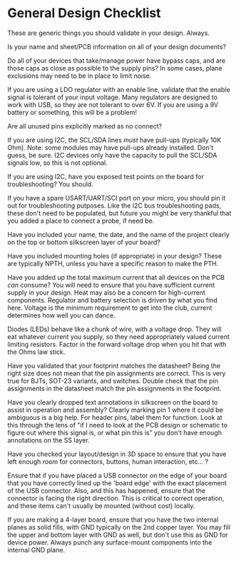 # General Design Checklist

These are generic things you should validate in your design. Always.

Is your name and sheet/PCB information on all of your design documents?

Do all of your devices that take/manage power have bypass caps, and are those caps as close as possible to the supply pins? In some cases, plane exclusions may need to be in place to limit noise.

If you are using a LDO regulator with an enable line, validate that the enable signal is tolerant of your input voltage. Many regulators are designed to work with USB, so they are not tolerant to over 6V. If you are using a 9V battery or something, this will be a problem!

Are all unused pins explicitly marked as no connect?

If you are using I2C, the SCL/SDA lines *must* have pull-ups (typically 10K Ohm). Note: some modules may have pull-ups already installed. Don't guess, be sure. I2C devices only have the capacity to pull the SCL/SDA signals low, so this is not optional.

If you are using I2C, have you exposed test points on the board for troubleshooting? You should.

If you have a spare USART/UART/SCI port on your micro, you should pin it out for troubleshooting putposes. Like the I2C bus troubleshooting pads, these don't need to be populated, but future you might be very thankful that you added a place to connect a probe, if need be.

Have you included your name, the date, and the name of the project clearly on the top or bottom silkscreen layer of your board?

Have you included mounting holes (if appropriate) in your design? These are typically NPTH, unless you have a specific reason to make the PTH.

Have you added up the total maximum current that all devices on the PCB *can* consume? You will need to ensure that you have sufficient current supply in your design. Heat may also be a concern for high-current components. Regulator and battery selection is driven by what you find here. Voltage is the minimum requirement to get into the club, current determines how well you can dance.

Diodes (LEDs) behave like a chunk of wire, with a voltage drop. They will eat whatever current you supply, so they need appropriately valued current limiting resistors. Factor in the forward voltage drop when you hit that with the Ohms law stick.

Have you validated that your footprint matches the datasheet? Being the right size does not mean that the pin assignments are correct. This is very true for BJTs, SOT-23 variants, and switches. Double check that the pin assignments in the datasheet match the pin assignments in the footprint. 

Have you clearly dropped text annotations in silkscreen on the board to assist in operation and assembly? Clearly marking pin 1 where it could be ambiguous is a big help. For header pins, label them for function. Look at this through the lens of "if I need to look at the PCB design or schematic to figure out where this signal is, or what pin this is" you don't have enough annotations on the SS layer.

Have you checked your layout/design in 3D space to ensure that you have left enough room for connectors, buttons, human interaction, etc... ?

Ensure that if you have placed a USB connector on the edge of your board that you have correctly lined up the 'board edge' with the exact placement of the USB connector. Also, and this has happened, ensure that the connector is facing the right direction. This is critical to correct operation, and these items can't usually be mounted (without cost) locally.

If you are making a 4-layer board, ensure that you have the two internal planes as solid fills, with GND typically on the 2nd copper layer. You may fill the upper and bottom layer with GND as well, but don't use this as GND for device power. Always punch any surface-mount components into the internal GND plane.
